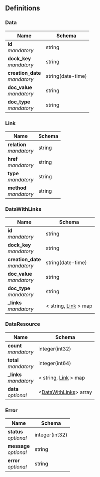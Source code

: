 
<a name="definitions"></a>
## Definitions

<a name="data"></a>
### Data

|Name|Schema|
|---|---|
|**id**   <br>*mandatory*|string|
|**dock_key**   <br>*mandatory*|string|
|**creation_date**  <br>*mandatory*|string(date-time)|
|**doc_value**  <br>*mandatory*|string|
|**doc_type**  <br>*mandatory*|string|

<a name="link"></a>
### Link

|Name|Schema|
|---|---|
|**relation**  <br>*mandatory*|string|
|**href**  <br>*mandatory*|string|
|**type**  <br>*mandatory*|string|
|**method**  <br>*mandatory*|string|

<a name="datawithlinks"></a>
### DataWithLinks

|Name|Schema|
|---|---|
|**id**   <br>*mandatory*|string|
|**dock_key**   <br>*mandatory*|string|
|**creation_date**  <br>*mandatory*|string(date-time)|
|**doc_value**  <br>*mandatory*|string|
|**doc_type**  <br>*mandatory*|string|
|**_links**  <br>*mandatory*|< string, [Link](#link) > map|


<a name="dataresource"></a>
### DataResource

|Name|Schema|
|---|---|
|**count**  <br>*mandatory*|integer(int32)|
|**total**  <br>*mandatory*|integer(int64)|
|**_links**  <br>*mandatory*|< string, [Link](#link) > map|
|**data**  <br>*optional*|<[DataWithLinks](#datawithlinks)> array|

<a name="error"></a>
### Error

|Name|Schema|
|---|---|
|**status**  <br>*optional*|integer(int32)|
|**message**  <br>*optional*|string|
|**error**  <br>*optional*|string|